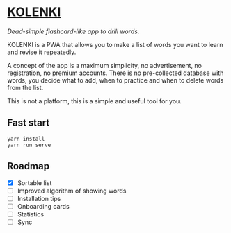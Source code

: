 # [KOLENKI](http://kolenki.app)
_Dead-simple flashcard-like app to drill words._


KOLENKI is a PWA that allows you to make a list of words you want to learn and revise it repeatedly.

A concept of the app is a maximum simplicity, no advertisement, no registration, no premium accounts.
There is no pre-collected database with words, you decide what to add, 
when to practice and when to delete words from the list.

This is not a platform, this is a simple and useful tool for you.

## Fast start
```
yarn install
yarn run serve
```

## Roadmap
- [x] Sortable list
- [ ] Improved algorithm of showing words
- [ ] Installation tips
- [ ] Onboarding cards
- [ ] Statistics
- [ ] Sync
